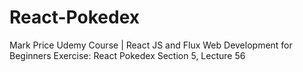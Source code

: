 #    React-Pokedex
Mark Price Udemy Course | React JS and Flux Web Development for Beginners Exercise: React Pokedex Section 5, Lecture 56
